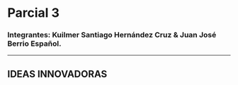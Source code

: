 # Parcial 3
### Integrantes: Kuilmer Santiago Hernández Cruz & Juan José Berrio Español.
---
## IDEAS INNOVADORAS


